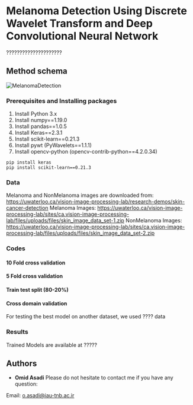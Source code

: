 # Melanoma Detection Using Discrete Wavelet Transform and Deep Convolutional Neural Network

?????????????????????

## Method schema

![MelanomaDetection](??)

### Prerequisites and Installing packages

1. Install Python 3.x
2. Install numpy==1.19.0
3. Install pandas==1.0.5
4. Install Keras==2.3.1
5. Install scikit-learn==0.21.3
6. Install pywt (PyWavelets==1.1.1)
7. Install opencv-python (opencv-contrib-python==4.2.0.34)
```
pip install keras
pip install scikit-learn==0.21.3  
```

### Data
Melanoma and NonMelanoma images are downloaded from: https://uwaterloo.ca/vision-image-processing-lab/research-demos/skin-cancer-detection
Melanoma Images: https://uwaterloo.ca/vision-image-processing-lab/sites/ca.vision-image-processing-lab/files/uploads/files/skin_image_data_set-1.zip
NonMelanoma Images: https://uwaterloo.ca/vision-image-processing-lab/sites/ca.vision-image-processing-lab/files/uploads/files/skin_image_data_set-2.zip

### Codes
#### 10 Fold cross validation
#### 5 Fold cross validation
#### Train test split (80-20%)
#### Cross domain validation
For testing the best model on another dataset, we used ???? data
### Results
Trained Models are available at ?????

## Authors

* **Omid Asadi**
Please do not hesitate to contact me if you have any question:

Email: o.asadi@iau-tnb.ac.ir


